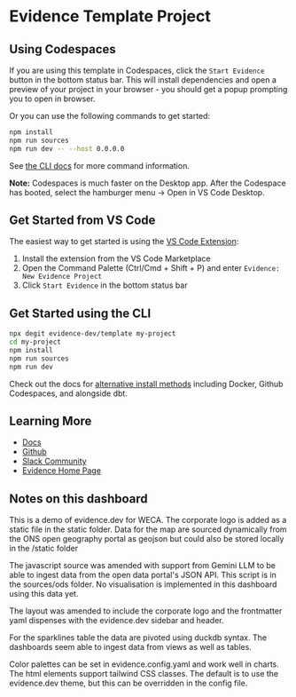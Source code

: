 # Evidence Template Project

## Using Codespaces

If you are using this template in Codespaces, click the `Start Evidence` button in the bottom status bar. This will install dependencies and open a preview of your project in your browser - you should get a popup prompting you to open in browser.

Or you can use the following commands to get started:

```bash
npm install
npm run sources
npm run dev -- --host 0.0.0.0
```

See [the CLI docs](https://docs.evidence.dev/cli/) for more command information.

**Note:** Codespaces is much faster on the Desktop app. After the Codespace has booted, select the hamburger menu → Open in VS Code Desktop.

## Get Started from VS Code

The easiest way to get started is using the [VS Code Extension](https://marketplace.visualstudio.com/items?itemName=Evidence.evidence-vscode):



1. Install the extension from the VS Code Marketplace
2. Open the Command Palette (Ctrl/Cmd + Shift + P) and enter `Evidence: New Evidence Project`
3. Click `Start Evidence` in the bottom status bar

## Get Started using the CLI

```bash
npx degit evidence-dev/template my-project
cd my-project 
npm install 
npm run sources
npm run dev 
```

Check out the docs for [alternative install methods](https://docs.evidence.dev/getting-started/install-evidence) including Docker, Github Codespaces, and alongside dbt.

## Learning More

- [Docs](https://docs.evidence.dev/)
- [Github](https://github.com/evidence-dev/evidence)
- [Slack Community](https://slack.evidence.dev/)
- [Evidence Home Page](https://www.evidence.dev)

## Notes on this dashboard

This is a demo of evidence.dev for WECA.
The corporate logo is added as a static file in the static folder.
Data for the map are sourced dynamically from the ONS open geography portal as geojson but could also be stored locally in the /static folder

The javascript source was amended with support from Gemini LLM to be able to ingest data from the open data portal's JSON API. This script is in the sources/ods folder. No visualisation is implemented in this dashboard using this data yet.

The layout was amended to include the corporate logo and the frontmatter yaml dispenses with the evidence.dev sidebar and header.

For the sparklines table the data are pivoted using duckdb syntax. The dashboards seem able to ingest data from views as well as tables.

Color palettes can be set in evidence.config.yaml and work well in charts.
The html elements support tailwind CSS classes. The default is to use the evidence.dev theme, but this can be overridden in the config file.